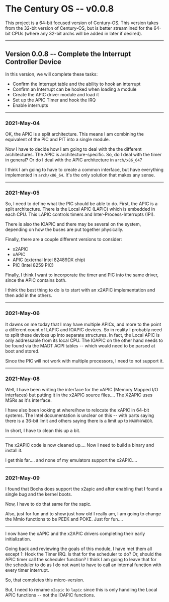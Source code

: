 # The Century OS -- v0.0.8

This project is a 64-bit focused version of Century-OS.  This version takes from the 32-bit version of Century-OS, but is better streamlined for the 64-bit CPUs (where any 32-bit archs will be added in later if desired).


---

## Version 0.0.8 -- Complete the Interrupt Controller Device

In this version, we will complete these tasks:
* Confirm the Interrupt table and the ability to hook an interrupt
* Confirm an Interrupt can be hooked when loading a module
* Create the APIC driver module and load it
* Set up the APIC Timer and hook the IRQ
* Enable interrupts


---

### 2021-May-04

OK, the APIC is a split architecture.  This means I am combining the equivalent of the PIC and PIT into a single module.

Now I have to decide how I am going to deal with the the different architectures.  The APIC is architecture-specific.  So, do I deal with the timer in general?  Or do I deal with the APIC architecture in `arch/x86_64`?

I think I am going to have to create a common interface, but have everything implemented in `arch/x86_64`.  It's the only solution that makes any sense.


---

### 2021-May-05

So, I need to define what the PIC should be able to do.  First, the APIC is a split architecture.  There is the Local APIC (LAPIC) which is embedded in each CPU.  This LAPIC controls timers and Inter-Process-Interrupts (IPI).

There is also the IOAPIC and there may be several on the system, depending on how the buses are put together physically.

Finally, there are a couple different versions to consider:
* x2APIC
* xAPIC
* APIC (external Intel 82489DX chip)
* PIC (Intel 8259 PIC)

Finally, I think I want to incorporate the timer and PIC into the same driver, since the APIC contains both.

I think the best thing to do is to start with an x2APIC implementation and then add in the others.


---

### 2021-May-06

It dawns on me today that I may have multiple APICs, and more to the point a different count of LAPIC and IOAPIC devices.  So in reality I probably need to split these devices up into separate structures.  In fact, the Local APIC is only addressable from its local CPU.  The IOAPIC on the other hand needs to be found via the MADT ACPI tables -- which would need to be parsed at boot and stored.

Since the PIC will not work with multiple processors, I need to not support it.


---

### 2021-May-08

Well, I have been writing the interface for the xAPIC (Memory Mapped I/O interfaces) but putting it in the x2APIC source files....  The X2APIC uses MSRs as it's interface.

I have also been looking at where/how to relocate the xAPIC in 64-bit systems.  The Intel documentation is unclear on this -- with parts saying there is a 36-bit limit and others saying there is a limit up to `MAXPHYADDR`.

In short, I have to clean this up a bit.

---

The x2APIC code is now cleaned up....  Now I need to build a binary and install it.

I get this far....  and none of my emulators support the x2APIC....


---

### 2021-May-09

I found that Bochs does support the x2apic and after enabling that I found a single bug and the kernel boots.

Now, I have to do that same for the xapic.

Also, just for fun and to show just how old I really am, I am going to change the Mmio functions to be PEEK and POKE.  Just for fun....

---

I now have the xAPIC and the x2APIC drivers completing their early initialization.

Going back and reviewing the goals of this module, I have met them all except 1: Hook the Timer IRQ.  Is that for the scheduler to do?  Or, should the APIC timer call the scheduler function?  I think I am going to leave that for the scheduler to do as I do not want to have to call an internal function with every timer interrupt.

So, that completes this micro-version.

But, I need to rename `x2apic` to `lapic` since this is only handling the Local APIC functions -- not the IOAPIC functions.


